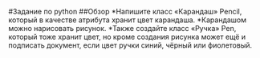 #Задание по python
##Обзор
*Напишите класс «Карандаш» Pencil, который в качестве атрибута хранит цвет карандаша. 
*Карандашом можно нарисовать рисунок. 
*Также создайте класс «Ручка» Pen, который тоже хранит цвет, но кроме создания рисунка может ещё и подписать документ, если цвет ручки синий, чёрный или фиолетовый.

